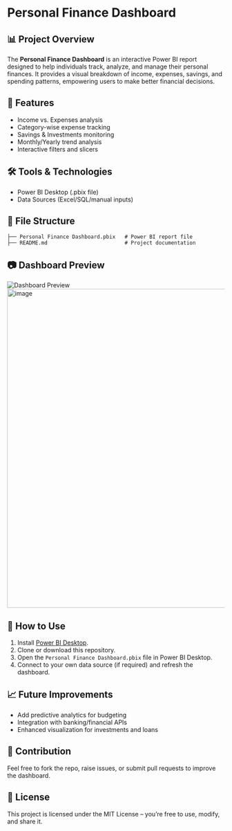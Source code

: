 # Personal Finance Dashboard

## 📊 Project Overview
The **Personal Finance Dashboard** is an interactive Power BI report designed to help individuals track, analyze, and manage their personal finances. It provides a visual breakdown of income, expenses, savings, and spending patterns, empowering users to make better financial decisions.

## 🚀 Features
- Income vs. Expenses analysis
- Category-wise expense tracking
- Savings & Investments monitoring
- Monthly/Yearly trend analysis
- Interactive filters and slicers

## 🛠️ Tools & Technologies
- Power BI Desktop (.pbix file)
- Data Sources (Excel/SQL/manual inputs)

## 📂 File Structure
```
├── Personal Finance Dashboard.pbix   # Power BI report file
├── README.md                         # Project documentation
```

## 📷 Dashboard Preview

![Dashboard Preview](screenshot.png)
<img width="1302" height="737" alt="image" src="https://github.com/user-attachments/assets/5bd5c040-a392-49bb-ad67-6b54d5371e64" />

## 📌 How to Use
1. Install [Power BI Desktop](https://powerbi.microsoft.com/desktop/).
2. Clone or download this repository.
3. Open the `Personal Finance Dashboard.pbix` file in Power BI Desktop.
4. Connect to your own data source (if required) and refresh the dashboard.

## 📈 Future Improvements
- Add predictive analytics for budgeting
- Integration with banking/financial APIs
- Enhanced visualization for investments and loans

## 🤝 Contribution
Feel free to fork the repo, raise issues, or submit pull requests to improve the dashboard.

## 📜 License
This project is licensed under the MIT License – you’re free to use, modify, and share it.
